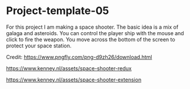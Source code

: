 # Project-template-05

For this project I am making a space shooter. The basic idea is a mix of galaga and asteroids.
You can control the player ship with the mouse and click to fire the weapon. You move across 
the bottom of the screen to protect your space station. 

Credit:
https://www.pngfly.com/png-d9zh26/download.html

https://www.kenney.nl/assets/space-shooter-redux

https://www.kenney.nl/assets/space-shooter-extension